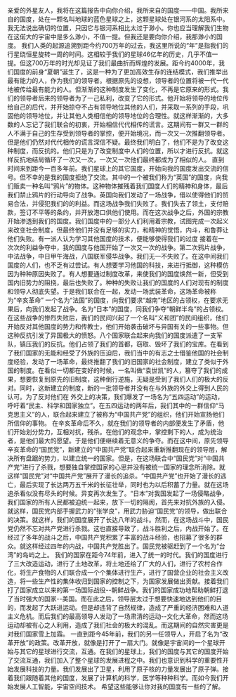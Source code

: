 亲爱的外星友人，我将在这篇报告中向你介绍，我所来自的国度——中国。我所来自的国度，处在一颗名叫地球的蓝色星球之上，这颗星球处在银河系的太阳系中。我无法说出确切的位置，只因它与银河系相比太过于渺小。你也应当理解我们生物在这偌大的宇宙中是多么渺小，不值一提。但我还是要向你介绍，我那渺小的国度。
我们人类的起源追溯到距今约700万年的过去，我这里所说的“年”是指我们的行星绕恒星旋转一周的时间。这相较于我们的星球46亿年的历史，几乎不值一提。但这700万年的时光却见证了我们最曲折而辉煌的发展。距今约4000年，我们国度的前身“夏朝”诞生了，这是一种为了更加高效生存的连结模式，我们推举出最有能力的人，作为我们的领导者。根据原先的设想，领导者的位置将被一代一代地被传给最有能力的人。但渐渐的这种制度发生了变化，不再是它原来的形式。我们的领导者后来的领导者为了一己私利，改变了它的形式。他开始将领导的地位传给自己的后代，并开始掠夺不占有领导地位其他的人们，并采取一系列的手段，巩固他的领导地位，并让其他人类相信他的领导地位的合理性。就这样渐渐的，大多数的人忘记了我们联合的初衷，开始相信代代相传的谎言。这期间有一群又一群的人不满于自己的生存受到领导者的掌控，便开始境况，而一次又一次推翻领导者。但是他们仍然对代代相传的谎言深信不疑。最终我们明白了，他们不是为了改变这种制度，而反抗的。他们只是为了改变制度中人们的位置，所以才进行反抗。就这样反抗地结局循环了一次又一次，一次又一次他们最终都成为了相似的人。
直到时间来到距今一百多年前。我们星球上的其它国度，开始向我的国度发出交流的信号。但不幸的是我的国度拒绝了交流。其中的一个被我们称为“英国”的国度，向我们贩卖一种名叫“鸦片”的物体。这种物体摧残着我们国度人们的精神和身体，最后我们禁止鸦片的行动导向了战争。英国向我们发动了一场战争，借以使得他们的贸易合法，并侵犯我们的的利益。而这场战争我们失败了。我们失去了领土，支付赔款，签订不平等的条约，并开放港口供他们使用。而在这次战争之后，外国的宗教开始渗透到我们的国度。我们国度中的一部分人们利用着宗教，试图完成一次起义来改变社会制度，但最终他们并没有足够的实力，和精神的觉悟，内斗，和鲁莽让他们失败。有一派人认为学习其他国度的技术，便能够使得我们的过度
接着在一次次的利益争夺中，我的国度与他国开始了一次又一次的战争。第二次鸦片战争，中法战争，中日甲午海战，八国联军侵华战争。我们无一不失败了。在这中间我们国度的人们，也不乏有过尝试。有人想要学习他国的科技，来进行抵御，这种模仿因为种种原因失败了。有人想要通过制度改革，来使我们的国度焕然一新，但受到国内旧势力的阻挠，最后也失败了。种种的失败让我们的国度的人们对现有的制度和领导人彻底失望。于是我们联合在一起，发动一场武装革命，这场革命被称为“辛亥革命”
一个名为“法国”的国度，向我们要求“越南”地区的占领权，在要求无果后，向我们发起了战争。名为“日本”的国度，同我们争夺“朝鲜半岛”的占领权。在这些战争的惨烈失败后，我们的民间兴起了一个名叫“义和团”的民间组织，他们开始反对其他国度的势力和传教士，他们开始袭击破坏与异国有关的一些事物。但这种反抗引发了异国极大的愤怒。八个国家联合起来向我们的国度派遣了一支军队，镇压我们的反抗。他们占领了我们的首都，窃取、毁坏了我们的宝库。在看到了我们国家的无能和经受了外族的压迫后，我们当中的有志之士借鉴他国的社会制度经验，发动了一场革命，最终推翻了我们的旧国家的社会制度，建立了类似于外国的制度。在看似一切都在变好的时候，一名叫做“袁世凯”的人，篡夺了我们的成果，想要恢复到原先的旧制度，这种倒行逆施，无疑是受到了我们人们的极大的反对。同时，这新建立的制度，新的一批领导者并没有在与外族的外交上得到人民的认可。为了反对他们在 外交上的决策，我们爆发了一场名为“五四运动”的运动，呼吁着“民主、科学和国家独立”。在五四运动的两年后，我们其中的一群信仰“马克思主义”的人，联合起来建立了被称为“中国共产党”的组织，他们开始宣扬他们所信仰的事物。
	在辛亥革命后不久，就在我们的领导者的内部便发生了矛盾，他们开始划分势力，互相对抗，残杀。在他们的观念中，掌控剩下的人，成为统治者，是他们最大的愿望。于是他们便继续着无意义的争夺。而在这中间，原先领导辛亥革命的“国民党”，新建立的“中国共产党”联合起来重新推翻现在的领导层，解决所有盘踞的势力，以建立统一的国家。但是，在这场联合中“国民党”对“中国共产党”进行了杀戮，想要独自掌控国家的心思并没有被统一国家的理念所消除。就这样“国民党”对“中国共产党”展开了漫长的追杀。“中国共产党”也开始了漫长的逃亡，最后实现了长达两万五千米的长征壮举，同时也为以后积蓄了力量。就在这场追杀看似没有尽头的时候。异变再次发生了。“日本”对我国发起了一场侵略战争，我们国家的所有人民都被迫统一起来，放下一切的隔阂，首先来对抗外族的入侵。就这样，国民党内部手握武力的“张学良”，用武力胁迫“国民党”的领导，做出联合的决策。就这样，我们的国度展开了长达八年的战斗。然而，在这场战斗中，国民党仍然不忘对共产党进行杀戮。这也直接导致了，战斗胜利之后，内战开始了。在经过了多年的战斗之后，中国共产党积累了丰富的战斗经验，也招募了很多的群众。就这样经过四年的内战，中国共产党胜出了。国民党被驱赶到了一个名为“台湾”的岛屿之上。
	我们的国家在距今74年前，进入了统一的时代。我们的国度进行了三大改造运动，进行了土地改革，将土地还给了广大的人们，进行了农村合作化，将生产食物的人们联合成一个个集体进行生产，进行了国营企业的社会主义改造，将一些生产性的集体收归到国家的控制之下，为国家发展做出贡献。接着我们打了国家成立以来的第一场国际战役--朝鲜战争。我们的国家成功地帮助朝鲜打退了当时强大的国家--美国。而在此之后，领导层太过于想要快速地达到他们的目的，而发起了大跃进运动。但是却违背了自然规律，造成了严重的经济困难和人道主义危机。而后我们的最高领导人发动了一场肃清的运动--文化大革命，然而这场运动却被有心之人利用，造成了我们社会的极大的混乱。而这期间的自然灾害更是对我们国家雪上加霜。
	一直到距今45年前，我们的另一任领导人，开启了名为“改革开放”的政策。改革开放，就像是打开了一扇大门。就像是宇宙间的一个星球开始与其它的星球进行交流，互通。在我们的星球上，我们的国度与其它的国度开始了交流互通，我们加入了整个星球的发展进程之中。我们也意识到科学的重要性开始发展科技的力量。我们发展出了卫星，利用了原子核的力量发展出了原子弹。接着我们跟随着其他的国度，发展了计算机的科学，医学等种种科学。而如今我们开始发展人工智能，宇宙空间技术。
	希望这些能够让你对我的国度有一些的了解。
<!--stackedit_data:
eyJoaXN0b3J5IjpbODAwMzA2NSwyNDM2NTIwNDBdfQ==
-->